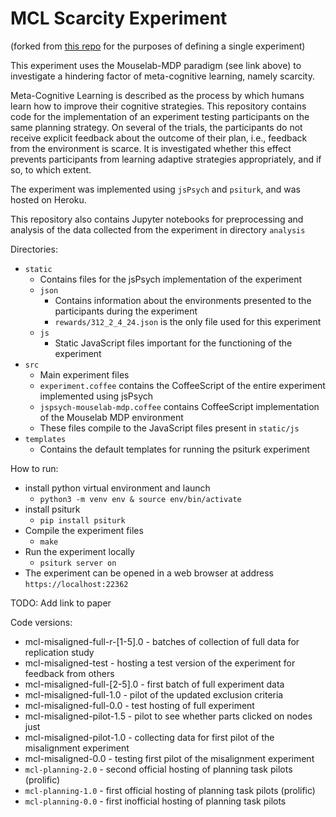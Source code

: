 # MCL Scarcity Experiment

(forked from [this repo](https://github.com/RationalityEnhancementGroup/mouselab-mdp-example/tree/jsPsych-v7.2.1) for the purposes of defining a single experiment)

This experiment uses the Mouselab-MDP paradigm (see link above) to investigate a hindering factor of meta-cognitive learning, namely scarcity. 

Meta-Cognitive Learning is described as the process by which humans learn how to improve their cognitive strategies. This repository contains code for the implementation of an experiment testing participants on the same planning strategy. On several of the trials, the participants do not receive explicit feedback about the outcome of their plan, i.e., feedback from the environment is scarce. It is investigated whether this effect prevents participants from learning adaptive strategies appropriately, and if so, to which extent.

The experiment was implemented using `jsPsych` and `psiturk`, and was hosted on Heroku.

This repository also contains Jupyter notebooks for preprocessing and analysis of the data collected from the experiment in directory `analysis`

Directories:

* `static`
  * Contains files for the jsPsych implementation of the experiment
  * `json`
    * Contains information about the environments presented to the participants during the experiment
    * `rewards/312_2_4_24.json` is the only file used for this experiment
  * `js`
    * Static JavaScript files important for the functioning of the experiment
* `src`
  * Main experiment files
  * `experiment.coffee` contains the CoffeeScript of the entire experiment implemented using jsPsych
  * `jspsych-mouselab-mdp.coffee` contains CoffeeScript implementation of the Mouselab MDP environment
  * These files compile to the JavaScript files present in `static/js`
* `templates`
  * Contains the default templates for running the psiturk experiment

How to run:

* install python virtual environment and launch
  * `python3 -m venv env & source env/bin/activate`
* install psiturk
  * `pip install psiturk`
* Compile the experiment files
  * `make`
* Run the experiment locally
  * `psiturk server on`
* The experiment can be opened in a web browser at address `https://localhost:22362`

TODO: Add link to paper

Code versions:

* mcl-misaligned-full-r-[1-5].0 - batches of collection of full data for replication study
* mcl-misaligned-test - hosting a test version of the experiment for feedback from others
* mcl-misaligned-full-[2-5].0 - first batch of full experiment data
* mcl-misaligned-full-1.0 - pilot of the updated exclusion criteria 
* mcl-misaligned-full-0.0 - test hosting of full experiment
* mcl-misaligned-pilot-1.5 - pilot to see whether parts clicked on nodes just
* mcl-misaligned-pilot-1.0 - collecting data for first pilot of the misalignment experiment
* mcl-misaligned-0.0 - testing first pilot of the misalignment experiment 
* `mcl-planning-2.0` - second official hosting of planning task pilots (prolific)
* `mcl-planning-1.0` - first official hosting of planning task pilots (prolific)
* `mcl-planning-0.0` - first inofficial hosting of planning task pilots 